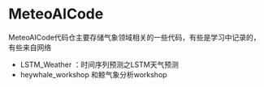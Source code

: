 # MeteoAICode

MeteoAICode代码仓主要存储气象领域相关的一些代码，有些是学习中记录的，有些来自网络

* LSTM_Weather ：时间序列预测之LSTM天气预测
* heywhale_workshop 和鲸气象分析workshop